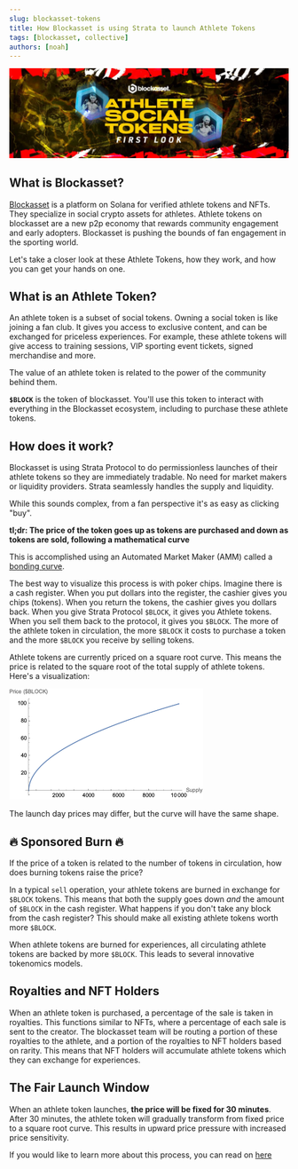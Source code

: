 ```yaml
---
slug: blockasset-tokens
title: How Blockasset is using Strata to launch Athlete Tokens
tags: [blockasset, collective]
authors: [noah]
---
```

![Blockasset](./banner.jpg)

## What is Blockasset?

[Blockasset](https://blockasset.co/) is a platform on Solana for verified athlete tokens and NFTs.
They specialize in social crypto assets for athletes. Athlete tokens on blockasset are a new p2p economy that rewards community engagement and early adopters. Blockasset is pushing the bounds of fan engagement in the sporting world.

Let's take a closer look at these Athlete Tokens, how they work, and how you can get your hands on one.

## What is an Athlete Token?

An athlete token is a subset of social tokens. Owning a social token is like joining a fan club. 
It gives you access to exclusive content, and can be exchanged for priceless experiences. For example, these athlete tokens will give access to training sessions, VIP sporting event tickets, signed merchandise and more. 

The value of an athlete token is related to the power of the community behind them.

**`$BLOCK`** is the token of blockasset. You'll use this token to interact with everything in the Blockasset ecosystem, including to purchase these athlete tokens.

## How does it work?

Blockasset is using Strata Protocol to do permissionless launches of their athlete tokens so they are immediately tradable. No need for market makers or liquidity providers. Strata seamlessly handles the supply and liquidity.

While this sounds complex, from a fan perspective it's as easy as clicking "buy".

**tl;dr: The price of the token goes up as tokens are purchased and down as tokens are sold, following a mathematical curve**

This is accomplished using an Automated Market Maker (AMM) called a [bonding curve](https://docs.strataprotocol.com/learn/bonding_curves). 

The best way to visualize this process is with poker chips. Imagine there is a cash register. When you put dollars into the register, the cashier gives you chips (tokens). When you return the tokens, the cashier gives you dollars back. When you give Strata Protocol `$BLOCK`, it gives you Athlete tokens. When you sell them back to the protocol, it gives you `$BLOCK`. The more of the athlete token in circulation, the more `$BLOCK` it costs to purchase a token and the more `$BLOCK` you receive by selling tokens.

Athlete tokens are currently priced on a square root curve. This means the price is related to the square root of the total supply of athlete tokens. Here's a visualization:

![Square Root Plot](./sqrt-plot-sm.png)

The launch day prices may differ, but the curve will have the same shape.

## 🔥 Sponsored Burn 🔥

If the price of a token is related to the number of tokens in circulation, how does burning tokens raise the price?

In a typical `sell` operation, your athlete tokens are burned in exchange for `$BLOCK` tokens. This means that both the supply goes down *and* the amount of `$BLOCK` in the cash register. What happens if you don't take any block from the cash register? This should make all existing athlete tokens worth more `$BLOCK`.

When athlete tokens are burned for experiences, all circulating athlete tokens are backed by more `$BLOCK`. This leads to several innovative tokenomics models.

## Royalties and NFT Holders

When an athlete token is purchased, a percentage of the sale is taken in royalties. This functions similar to NFTs, where a percentage of each sale is sent to the creator. The blockasset team will be routing a portion of these royalties to the athlete, and a portion of the royalties to NFT holders based on rarity. This means that NFT holders
will accumulate athlete tokens which they can exchange for experiences.

## The Fair Launch Window

When an athlete token launches, **the price will be fixed for 30 minutes**. After 30 minutes, the athlete token will gradually transform from fixed price to a square root curve. This results in upward price pressure with increased price sensitivity.

If you would like to learn more about this process, you can read on [here](https://docs.strataprotocol.com/learn/fair_launch)
